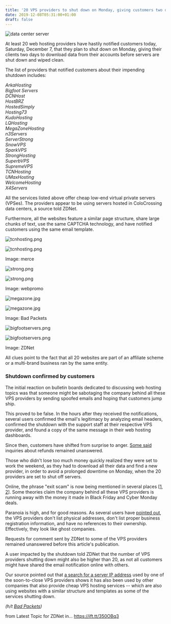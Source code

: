 ```yaml
---
title: '20 VPS providers to shut down on Monday, giving customers two days to save their data'
date: 2019-12-08T05:31:00+01:00
draft: false
---
```


![data center server](https://zdnet4.cbsistatic.com/hub/i/2019/12/08/26f51898-2672-40e6-8355-5b0373a5b365/27358a561e92579d11773de41155ebfb/vps-shutting-down.png)

At least 20 web hosting providers have hastily notified customers today, Saturday, December 7, that they plan to shut down on Monday, giving their clients two days to download data from their accounts before servers are shut down and wiped clean.

The list of providers that notified customers about their impending shutdown includes:

_ArkaHosting_  
_Bigfoot Servers_  
_DCNHost_  
_HostBRZ_  
_HostedSimply_  
_Hosting73_  
_KudoHosting_  
_LQHosting_  
_MegaZoneHosting_  
_n3Servers_  
_ServerStrong_  
_SnowVPS_  
_SparkVPS_  
_StrongHosting_  
_SuperbVPS_  
_SupremeVPS_  
_TCNHosting_  
_UMaxHosting_  
_WelcomeHosting_  
_X4Servers_

All the services listed above offer cheap low-end virtual private servers (VPSes). The providers appear to be using servers hosted in ColoCrossing data centers, a source told ZDNet.

Furthermore, all the websites feature a similar page structure, share large chunks of text, use the same CAPTCHA technology, and have notified customers using the same email template.

![tcnhosting.png](https://www.zdnet.com/article/20-vps-providers-to-shut-down-on-monday-giving-customers-two-days-to-save-their-data/#ftag=RSSbaffb68)

<span><img src="https://zdnet1.cbsistatic.com/hub/i/r/2019/12/08/2e49ebaa-593c-4dbf-8bde-e9311e2a1fc4/resize/370xauto/da2e57f5c112ab7fc0b530c76dc638d1/tcnhosting.png" alt="tcnhosting.png" /></span>

Image: merce

![strong.png](https://www.zdnet.com/article/20-vps-providers-to-shut-down-on-monday-giving-customers-two-days-to-save-their-data/#ftag=RSSbaffb68)

<span><img src="https://zdnet2.cbsistatic.com/hub/i/r/2019/12/08/faacd66e-c8dc-4f4a-b829-74dae5550515/resize/370xauto/f4936ab5ebf2d8a6dda65378eea019db/strong.png" alt="strong.png" /></span>

Image: webpromo

![megazone.jpg](https://www.zdnet.com/article/20-vps-providers-to-shut-down-on-monday-giving-customers-two-days-to-save-their-data/#ftag=RSSbaffb68)

<span><img src="https://zdnet3.cbsistatic.com/hub/i/2019/12/08/83facf01-bbe5-47dd-be9e-9c7cf0158cd6/8be0994f616b481151416ef10dc852b1/megazone.jpg" alt="megazone.jpg" /></span>

Image: Bad Packets

![bigfootservers.png](https://www.zdnet.com/article/20-vps-providers-to-shut-down-on-monday-giving-customers-two-days-to-save-their-data/#ftag=RSSbaffb68)

<span><img src="https://zdnet1.cbsistatic.com/hub/i/r/2019/12/08/77af913c-56b4-448b-9147-ae8d5018c536/resize/470xauto/c1d55532f00b9cb6ae184620ad211b19/bigfootservers.png" alt="bigfootservers.png" /></span>

Image: ZDNet

All clues point to the fact that all 20 websites are part of an affiliate scheme or a multi-brand business ran by the same entity.

### Shutdown confirmed by customers

The initial reaction on bulletin boards dedicated to discussing web hosting topics was that someone might be sabotaging the company behind all these VPS providers by sending spoofed emails and hoping that customers jump ship.

This proved to be false. In the hours after they received the notifications, several users confirmed the email's legitimacy by analyzing email headers, confirmed the shutdown with the support staff at their respective VPS provider, and found a copy of the same message in their web hosting dashboards.

Since then, customers have shifted from surprise to anger. [Some said](https://www.webhostingtalk.com/showthread.php?t=1790105&p=10198301#post10198301) inquiries about refunds remained unanswered.

Those who didn't lose too much money quickly realized they were set to work the weekend, as they had to download all their data and find a new provider, in order to avoid a prolonged downtime on Monday, when the 20 providers are set to shut off servers.

Online, the phrase "exit scam" is now being mentioned in several places \[[1](https://www.lowendtalk.com/discussion/comment/3061746/#Comment_3061746), [2](https://twitter.com/crypt0r3x/status/1203471466949414922)\]. Some theories claim the company behind all these VPS providers is running away with the money it made in Black Friday and Cyber Monday deals.

Paranoia is high, and for good reasons. As several users have [pointed out](https://twitter.com/crypt0r3x/status/1203471466949414922), the VPS providers don't list physical addresses, don't list proper business registration information, and have no references to their ownership. Effectively, they look like ghost companies.

Requests for comment sent by ZDNet to some of the VPS providers remained unanswered before this article's publication.

A user impacted by the shutdown told ZDNet that the number of VPS providers shutting down might also be higher than 20, as not all customers might have shared the email notification online with others.

Our source pointed out that [a search for a server IP address](https://lowendbox.com/?s=192.3.180.103&searchsubmit=Find) used by one of the soon-to-close VPS providers shows it has also been used by other companies that also provide cheap VPS hosting services -- which are also using websites with a similar structure and templates as some of the services shutting down.

_(h/t_ [_Bad Packets_](https://twitter.com/bad_packets/)_)_

  
  
from Latest Topic for ZDNet in... https://ift.tt/350OBq3